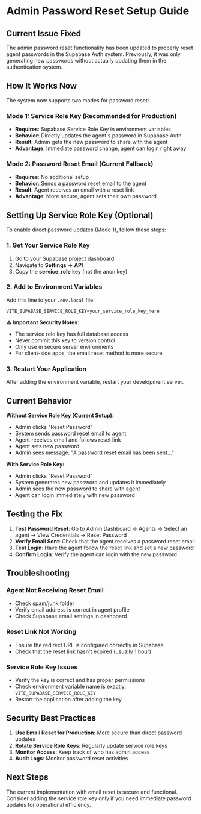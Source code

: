 # Admin Password Reset Setup Guide

## Current Issue Fixed

The admin password reset functionality has been updated to properly reset agent passwords in the Supabase Auth system. Previously, it was only generating new passwords without actually updating them in the authentication system.

## How It Works Now

The system now supports two modes for password reset:

### Mode 1: Service Role Key (Recommended for Production)
- **Requires**: Supabase Service Role Key in environment variables
- **Behavior**: Directly updates the agent's password in Supabase Auth
- **Result**: Admin gets the new password to share with the agent
- **Advantage**: Immediate password change, agent can login right away

### Mode 2: Password Reset Email (Current Fallback)
- **Requires**: No additional setup
- **Behavior**: Sends a password reset email to the agent
- **Result**: Agent receives an email with a reset link
- **Advantage**: More secure, agent sets their own password

## Setting Up Service Role Key (Optional)

To enable direct password updates (Mode 1), follow these steps:

### 1. Get Your Service Role Key

1. Go to your Supabase project dashboard
2. Navigate to **Settings** → **API**
3. Copy the **service_role** key (not the anon key)

### 2. Add to Environment Variables

Add this line to your `.env.local` file:

```env
VITE_SUPABASE_SERVICE_ROLE_KEY=your_service_role_key_here
```

**⚠️ Important Security Notes:**
- The service role key has full database access
- Never commit this key to version control
- Only use in secure server environments
- For client-side apps, the email reset method is more secure

### 3. Restart Your Application

After adding the environment variable, restart your development server.

## Current Behavior

**Without Service Role Key (Current Setup):**
- Admin clicks "Reset Password" 
- System sends password reset email to agent
- Agent receives email and follows reset link
- Agent sets new password
- Admin sees message: "A password reset email has been sent..."

**With Service Role Key:**
- Admin clicks "Reset Password"
- System generates new password and updates it immediately
- Admin sees the new password to share with agent
- Agent can login immediately with new password

## Testing the Fix

1. **Test Password Reset**: Go to Admin Dashboard → Agents → Select an agent → View Credentials → Reset Password
2. **Verify Email Sent**: Check that the agent receives a password reset email
3. **Test Login**: Have the agent follow the reset link and set a new password
4. **Confirm Login**: Verify the agent can login with the new password

## Troubleshooting

### Agent Not Receiving Reset Email
- Check spam/junk folder
- Verify email address is correct in agent profile
- Check Supabase email settings in dashboard

### Reset Link Not Working
- Ensure the redirect URL is configured correctly in Supabase
- Check that the reset link hasn't expired (usually 1 hour)

### Service Role Key Issues
- Verify the key is correct and has proper permissions
- Check environment variable name is exactly: `VITE_SUPABASE_SERVICE_ROLE_KEY`
- Restart the application after adding the key

## Security Best Practices

1. **Use Email Reset for Production**: More secure than direct password updates
2. **Rotate Service Role Keys**: Regularly update service role keys
3. **Monitor Access**: Keep track of who has admin access
4. **Audit Logs**: Monitor password reset activities

## Next Steps

The current implementation with email reset is secure and functional. Consider adding the service role key only if you need immediate password updates for operational efficiency.
